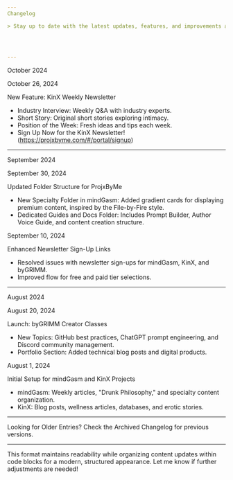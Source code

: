 ```yaml
---
Changelog

> Stay up to date with the latest updates, features, and improvements across ProjxByMe projects.




---
```


October 2024

October 26, 2024

New Feature: KinX Weekly Newsletter
- Industry Interview: Weekly Q&A with industry experts.
- Short Story: Original short stories exploring intimacy.
- Position of the Week: Fresh ideas and tips each week.
- Sign Up Now for the KinX Newsletter! (https://projxbyme.com/#/portal/signup)


---

September 2024

September 30, 2024

Updated Folder Structure for ProjxByMe
- New Specialty Folder in mindGasm: Added gradient cards for displaying premium content, inspired by the File-by-Fire style.
- Dedicated Guides and Docs Folder: Includes Prompt Builder, Author Voice Guide, and content creation structure.

September 10, 2024

Enhanced Newsletter Sign-Up Links
- Resolved issues with newsletter sign-ups for mindGasm, KinX, and byGRIMM.
- Improved flow for free and paid tier selections.


---

August 2024

August 20, 2024

Launch: byGRIMM Creator Classes
- New Topics: GitHub best practices, ChatGPT prompt engineering, and Discord community management.
- Portfolio Section: Added technical blog posts and digital products.

August 1, 2024

Initial Setup for mindGasm and KinX Projects
- mindGasm: Weekly articles, "Drunk Philosophy," and specialty content organization.
- KinX: Blog posts, wellness articles, databases, and erotic stories.


---

Looking for Older Entries?
Check the Archived Changelog for previous versions.


---

This format maintains readability while organizing content updates within code blocks for a modern, structured appearance. Let me know if further adjustments are needed!

